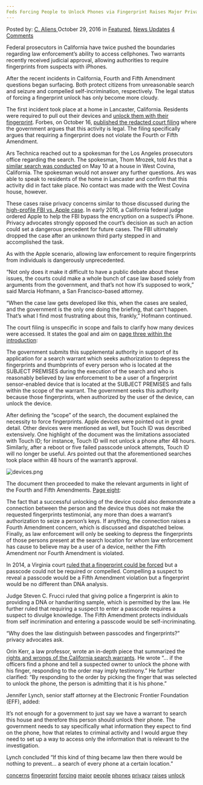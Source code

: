 ```yaml
---
Feds Forcing People to Unlock Phones via Fingerprint Raises Major Privacy Concerns
---
```

<article class="post-listing post-16151 post type-post status-publish format-standard has-post-thumbnail hentry  tag-concerns tag-fingerprint tag-forcing tag-major tag-people tag-phones tag-privacy tag-raises tag-unlock">
    <div class="post-inner">
        <span>Posted by: <a href="https://www.deepdotweb.com/author/caliens/" title="">C. Aliens </a></span>
    <span>October 29, 2016</span>
    <span>in <a href="https://www.deepdotweb.com/category/deepdot-news/" rel="category tag">Featured</a>, <a href="https://www.deepdotweb.com/category/news-updates/" rel="category tag">News Updates</a></span>
    <span><a href="https://www.deepdotweb.com/2016/10/29/feds-forcing-people-unlock-phones-via-fingerprint-raises-major-privacy-concerns/#comments">4 Comments</a></span>
    </p>
    <div class="clear"></div>
    <div class="entry">
    <p>Federal prosecutors in California have twice pushed the boundaries regarding law enforcement’s ability to access cellphones. Two warrants recently received judicial approval, allowing authorities to require fingerprints from suspects with iPhones.</p>
    <p>After the recent incidents in California, Fourth and Fifth Amendment questions began surfacing. Both protect citizens from unreasonable search and seizure and compelled self-incrimination, respectively. The legal status of forcing a fingerprint unlock has only become more cloudy.</p>
    <p>The first incident took place at a home in Lancaster, California. Residents were required to pull out their devices and <a href="http://www.forbes.com/sites/thomasbrewster/2016/10/16/doj-demands-mass-fingerprint-seizure-to-open-iphones/#1b3110158d9d">unlock them with their fingerprint</a>. Forbes, on October 16, <a href="https://www.documentcloud.org/documents/3143273-Mass-Fingerprint-Case-Redacted-Copy-1.html">published the redacted court filing</a> where the government argues that this activity is legal. The filing specifically argues that requiring a fingerprint does not violate the Fourth or Fifth Amendment.</p>
    <p>Ars Technica reached out to a spokesman for the Los Angeles prosecutors office regarding the search. The spokesman, Thom Mrozek, told Ars that a <a href="http://arstechnica.com/tech-policy/2016/10/to-beat-crypto-feds-have-tried-to-force-fingerprint-unlocking-in-2-cases/">similar search was conducted</a> on May 10 at a house in West Covina, California. The spokesman would not answer any further questions. Ars was able to speak to residents of the home in Lancaster and confirm that this activity did in fact take place. No contact was made with the West Covina house, however.</p>
    <p>These cases raise privacy concerns similar to those discussed during the <a href="https://www.deepdotweb.com/2016/04/08/fbi-tells-hacked-iphone/">high-profile FBI vs. Apple case</a>. In early 2016, a California federal judge ordered Apple to help the FBI bypass the encryption on a suspect’s iPhone. Privacy advocates strongly opposed the court’s decision as such an action could set a dangerous precedent for future cases. The FBI ultimately dropped the case after an unknown third party stepped in and accomplished the task.</p>
    <p>As with the Apple scenario, allowing law enforcement to require fingerprints from individuals is dangerously unprecedented.</p>
    <p>“Not only does it make it difficult to have a public debate about these issues, the courts could make a whole bunch of case law based solely from arguments from the government, and that’s not how it’s supposed to work,” said Marcia Hofmann, a San Francisco-based attorney.</p>
    <p>“When the case law gets developed like this, when the cases are sealed, and the government is the only one doing the briefing, that can’t happen. That’s what I find most frustrating about this, frankly,” Hofmann continued.</p>
    <p>The court filing is unspecific in scope and fails to clarify how many devices were accessed. It states the goal and aim on <a href="https://www.documentcloud.org/documents/3146194-Mass-Fingerprint-Case-Redacted-Copy-1.html#document/p3/a322865">page three within the introduction</a>:</p>
    <p>The government submits this supplemental authority in support of its application for a search warrant which seeks authorization to depress the fingerprints and thumbprints of every person who is located at the SUBJECT PREMISES during the execution of the search and who is reasonably believed by law enforcement to be a user of a fingerprint sensor-enabled device that is located at the SUBJECT PREMISES and falls within the scope of the warrant. The government seeks this authority because those fingerprints, when authorized by the user of the device, can unlock the device.</p>
    <p>After defining the “scope” of the search, the document explained the necessity to force fingerprints. Apple devices were pointed out in great detail. Other devices were mentioned as well, but Touch ID was described extensively. One highlight of the document was the limitations associated with Touch ID; for instance, Touch ID will not unlock a phone after 48 hours. Similarly, after a reboot or five failed passcode unlock attempts, Touch ID will no longer be useful. Ars pointed out that the aforementioned searches took place within 48 hours of the warrant’s approval.</p>
    <p><img class="wp-image-16152 aligncenter" src="/imgs/2016/10/devices-png.png" alt="devices.png" srcset="/imgs/2016/10/devices-png.png 559w, /imgs/2016/10/devices-png-300x204.png 300w" sizes="(max-width: 559px) 100vw, 559px"/></p>
    <p>The document then proceeded to make the relevant arguments in light of the Fourth and Fifth Amendments. <a href="https://www.documentcloud.org/documents/3146194-Mass-Fingerprint-Case-Redacted-Copy-1.html#document/p6/a322866">Page eight</a>:</p>
    <p>The fact that a successful unlocking of the device could also demonstrate a connection between the person and the device thus does not make the requested fingerprints testimonial, any more than does a warrant’s authorization to seize a person’s keys. If anything, the connection raises a Fourth Amendment concern, which is discussed and dispatched below. Finally, as law enforcement will only be seeking to depress the fingerprints of those persons present at the search location for whom law enforcement has cause to believe may be a user of a device, neither the Fifth Amendment nor Fourth Amendment is violated.</p>
    <p>In 2014, a Virginia court <a href="http://pilotonline.com/news/local/crime/police-can-require-cellphone-fingerprint-not-pass-code/article_25373eb2-d719-5a6e-b677-656699a50168.html">ruled that a fingerprint could be forced</a> but a passcode could not be required or compelled. Compelling a suspect to reveal a passcode would be a Fifth Amendment violation but a fingerprint would be no different than DNA analysis.</p>
    <p>Judge Steven C. Frucci ruled that giving police a fingerprint is akin to providing a DNA or handwriting sample, which is permitted by the law. He further ruled that requiring a suspect to enter a passcode requires a suspect to divulge knowledge. The Fifth Amendment protects individuals from self incrimination and entering a passcode would be self-incriminating.</p>
    <p>“Why does the law distinguish between passcodes and fingerprints?” privacy advocates ask.</p>
    <p>Orin Kerr, a law professor, wrote an in-depth piece that summarized the <a href="https://www.washingtonpost.com/news/volokh-conspiracy/wp/2016/10/19/can-warrants-for-digital-evidence-also-require-fingerprints-to-unlock-phones/?utm_term=.a00d48871c3e">rights and wrongs of the California search warrants</a>. He wrote “&#8230; if the officers find a phone and tell a suspected owner to unlock the phone with his finger, responding to the order may imply testimony.” He further clarified: “By responding to the order by picking the finger that was selected to unlock the phone, the person is admitting that it is his phone.”</p>
    <p>Jennifer Lynch, senior staff attorney at the Electronic Frontier Foundation (EFF), added:</p>
    <p>It’s not enough for a government to just say we have a warrant to search this house and therefore this person should unlock their phone. The government needs to say specifically what information they expect to find on the phone, how that relates to criminal activity and I would argue they need to set up a way to access only the information that is relevant to the investigation.</p>
    <p>Lynch concluded “If this kind of thing became law then there would be nothing to prevent… a search of every phone at a certain location.”</p>
    </div>
    <a href="https://www.deepdotweb.com/tag/concerns/" rel="tag">concerns</a>  <a href="https://www.deepdotweb.com/tag/fingerprint/" rel="tag">fingerprint</a> <a href="https://www.deepdotweb.com/tag/forcing/" rel="tag">forcing</a> <a href="https://www.deepdotweb.com/tag/major/" rel="tag">major</a> <a href="https://www.deepdotweb.com/tag/people/" rel="tag">people</a> <a href="https://www.deepdotweb.com/tag/phones/" rel="tag">phones</a> <a href="https://www.deepdotweb.com/tag/privacy/" rel="tag">privacy</a> <a href="https://www.deepdotweb.com/tag/raises/" rel="tag">raises</a> <a href="https://www.deepdotweb.com/tag/unlock/" rel="tag">unlock</a></span> <span style="display:none" class="updated">2016-10-29</span>
    <div style="display:none" class="vcard author" itemprop="author" itemscope itemtype="http://schema.org/Person"><strong class="fn" itemprop="name"><a href="https://www.deepdotweb.com/author/caliens/" title="Posts by C. Aliens" rel="author">C. Aliens</a></strong></div>
    </div>
</article>

